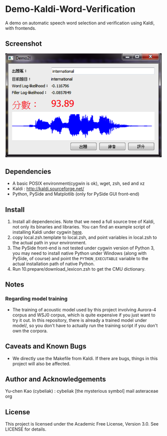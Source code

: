 Demo-Kaldi-Word-Verification
============================

A demo on automatic speech word selection and verification using Kaldi, with frontends.

Screenshot
-----
![Screenshot of demo](doc/screenshot.png)

Dependencies
-----
 * A basic POSIX environment(cygwin is ok), wget, zsh, sed and xz
 * Kaldi : http://kaldi.sourceforge.net/
 * Python, PySide and Matplotlib (only for PySide GUI front-end)

Install
-----
 1. Install all dependencies. Note that we need a full source tree of Kaldi, not only its binaries and libraries. You can find an example script of installing Kaldi under cygwin [here](https://github.com/cybeliak/KaldiFace/blob/master/doc/compile_cygwin.sh).
 2. copy local.zsh.template to local.zsh, and point variables in local.zsh to the actual path in your environment.
 3. The PySide front-end is not tested under cygwin version of Python 3, you may need to install native Python under Windows (along with PySide, of course) and point the `PYTHON_EXECUTABLE` variable to the actual installation path of native Python.
 4. Run 10.prepare/download\_lexicon.zsh to get the CMU dictionary.

Notes
-----

### Regarding model training

 * The training of acoustic model used by this project involving Aurora-4 corpus and WSJ0 corpus, which is quite expensive if you just want to try it out. In this repository, there is already a trained model under model/, so you don't have to actually run the training script if you don't own the corpora.

Caveats and Known Bugs
-----
 * We directly use the Makefile from Kaldi. If there are bugs, things in this project will also be affected.

Author and Acknowledgements
-----
Yu-chen Kao (cybeliak) : cybeliak [the mysterious symbol] mail asteraceae org

License
-----
This project is licensed under the Academic Free License, Version 3.0.
See LICENSE for details.
